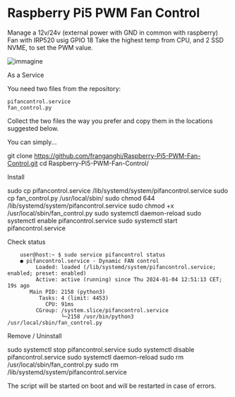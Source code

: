 # Raspberry Pi5 PWM Fan Control

Manage a 12v/24v (external power with GND in common with raspberry) Fan with IRP520 usig GPIO 18
Take the highest temp from CPU, and 2 SSD NVME, to set the PWM value.

![immagine](https://github.com/user-attachments/assets/b397c76b-bfbd-4916-a956-e86a77e3acdc)

As a Service

You need two files from the repository:

    pifancontrol.service
    fan_control.py

Collect the two files the way you prefer and copy them in the locations suggested below.

You can simply...

  git clone https://github.com/franganghi/Raspberry-Pi5-PWM-Fan-Control.git
  cd Raspberry-Pi5-PWM-Fan-Control/

Install

  sudo cp pifancontrol.service /lib/systemd/system/pifancontrol.service
  sudo cp fan_control.py /usr/local/sbin/
  sudo chmod 644 /lib/systemd/system/pifancontrol.service
  sudo chmod +x /usr/local/sbin/fan_control.py
  sudo systemctl daemon-reload
  sudo systemctl enable pifancontrol.service
  sudo systemctl start pifancontrol.service

Check status

        user@host:~ $ sudo service pifancontrol status
        ● pifancontrol.service - Dynamic FAN control
             Loaded: loaded (/lib/systemd/system/pifancontrol.service; enabled; preset: enabled)
             Active: active (running) since Thu 2024-01-04 12:51:13 CET; 19s ago
           Main PID: 2158 (python3)
              Tasks: 4 (limit: 4453)
                CPU: 91ms
             CGroup: /system.slice/pifancontrol.service
                     └─2158 /usr/bin/python3 /usr/local/sbin/fan_control.py

Remove / Uninstall

  sudo systemctl stop pifancontrol.service
  sudo systemctl disable pifancontrol.service
  sudo systemctl daemon-reload
  sudo rm /usr/local/sbin/fan_control.py
  sudo rm /lib/systemd/system/pifancontrol.service

The script will be started on boot and will be restarted in case of errors.
